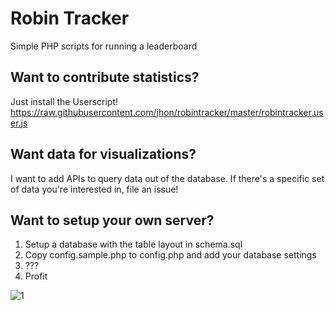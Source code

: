 # Robin Tracker
Simple PHP scripts for running a leaderboard

## Want to contribute statistics?
Just install the Userscript! https://raw.githubusercontent.com/jhon/robintracker/master/robintracker.user.js

## Want data for visualizations?
I want to add APIs to query data out of the database. If there's a specific set of data you're interested in, file an issue!

## Want to setup your own server?
1. Setup a database with the table layout in schema.sql
2. Copy config.sample.php to config.php and add your database settings
3. ???
4. Profit

![1](https://i.imgur.com/Tc7vSur.png)
